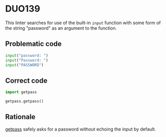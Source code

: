 # DUO139

This linter searches for use of the built-in `input` function with some form of the string
"password" as an argument to the function.

## Problematic code

```python
input("password: ")
input("Password: ")
input("PASSWORD")
```

## Correct code

```python
import getpass

getpass.getpass()
```

## Rationale

[getpass](https://docs.python.org/3.7/library/getpass.html) safely asks for a password without echoing the input by default.

